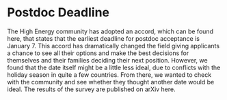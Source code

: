 # Postdoc Deadline 

The High Energy community has adopted an accord, which can be found here, that states that the earliest deadline for postdoc acceptance is January 7. This accord has dramatically changed the field giving applicants a chance to see all their options and make the best decisions for themselves and their families deciding their next position. However, we found that the date itself might be a little less ideal, due to conflicts with the holiday season in quite a few countries. From there, we wanted to check with the community and see whether they thought another date would be ideal. The results of the survey are published on arXiv here. 
